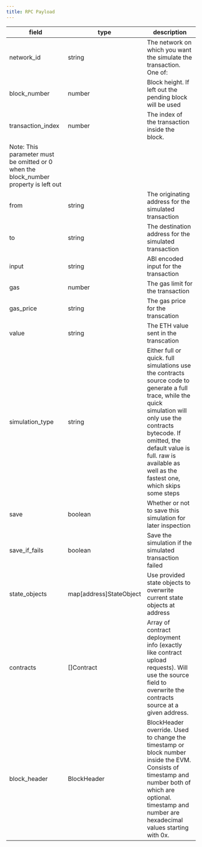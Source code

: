 ```yaml
---
title: RPC Payload
---
```


| **field**                                                                            | **type**                | **description**                                                                                                                                                                                                                                                            |
| ------------------------------------------------------------------------------------ | ----------------------- | -------------------------------------------------------------------------------------------------------------------------------------------------------------------------------------------------------------------------------------------------------------------------- |
| network_id                                                                           | string                  | The network on which you want the simulate the transaction. One of:                                                                                                                                                                                                        |
| block_number                                                                         | number                  | Block height. If left out the pending block will be used                                                                                                                                                                                                                   |
| transaction_index                                                                    | number                  | The index of the transaction inside the block.                                                                                                                                                                                                                             |
| Note: This parameter must be omitted or 0 when the block_number property is left out |                         |                                                                                                                                                                                                                                                                            |
| from                                                                                 | string                  | The originating address for the simulated transaction                                                                                                                                                                                                                      |
| to                                                                                   | string                  | The destination address for the simulated transaction                                                                                                                                                                                                                      |
| input                                                                                | string                  | ABI encoded input for the transaction                                                                                                                                                                                                                                      |
| gas                                                                                  | number                  | The gas limit for the transaction                                                                                                                                                                                                                                          |
| gas_price                                                                            | string                  | The gas price for the transcation                                                                                                                                                                                                                                          |
| value                                                                                | string                  | The ETH value sent in the transcation                                                                                                                                                                                                                                      |
| simulation_type                                                                      | string                  | Either full or quick. full simulations use the contracts source code to generate a full trace, while the quick simulation will only use the contracts bytecode. If omitted, the default value is full. raw is available as well as the fastest one, which skips some steps |
| save                                                                                 | boolean                 | Whether or not to save this simulation for later inspection                                                                                                                                                                                                                |
| save_if_fails                                                                        | boolean                 | Save the simulation if the simulated transaction failed                                                                                                                                                                                                                    |
| state_objects                                                                        | map[address]StateObject | Use provided state objects to overwrite current state objects at address                                                                                                                                                                                                   |
| contracts                                                                            | []Contract              | Array of contract deployment info (exactly like contract upload requests). Will use the source field to overwrite the contracts source at a given address.                                                                                                                 |
| block_header                                                                         | BlockHeader             | BlockHeader override. Used to change the timestamp or block number inside the EVM. Consists of timestamp and number both of which are optional. timestamp and number are hexadecimal values starting with 0x.                                                              |
